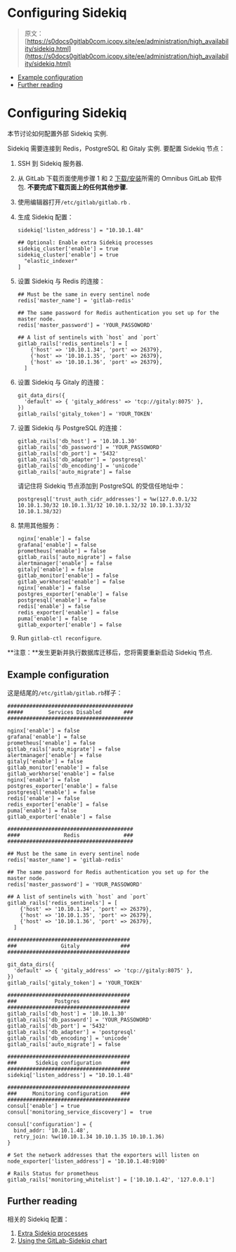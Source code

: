 # Configuring Sidekiq

> 原文：[https://s0docs0gitlab0com.icopy.site/ee/administration/high_availability/sidekiq.html](https://s0docs0gitlab0com.icopy.site/ee/administration/high_availability/sidekiq.html)

*   [Example configuration](#example-configuration)
*   [Further reading](#further-reading)

# Configuring Sidekiq[](#configuring-sidekiq "Permalink")

本节讨论如何配置外部 Sidekiq 实例.

Sidekiq 需要连接到 Redis，PostgreSQL 和 Gitaly 实例. 要配置 Sidekiq 节点：

1.  SSH 到 Sidekiq 服务器.

2.  从 GitLab 下载页面使用步骤 1 和 2 [下载/安装](https://about.gitlab.com/install/)所需的 Omnibus GitLab 软件包. **不要完成下载页面上的任何其他步骤.**

3.  使用编辑器打开`/etc/gitlab/gitlab.rb` .

4.  生成 Sidekiq 配置：

    ```
    sidekiq['listen_address'] = "10.10.1.48"

    ## Optional: Enable extra Sidekiq processes
    sidekiq_cluster['enable'] = true
    sidekiq_cluster['enable'] = true
      "elastic_indexer"
    ] 
    ```

5.  设置 Sidekiq 与 Redis 的连接：

    ```
    ## Must be the same in every sentinel node
    redis['master_name'] = 'gitlab-redis'

    ## The same password for Redis authentication you set up for the master node.
    redis['master_password'] = 'YOUR_PASSOWORD'

    ## A list of sentinels with `host` and `port`
    gitlab_rails['redis_sentinels'] = [
        {'host' => '10.10.1.34', 'port' => 26379},
        {'host' => '10.10.1.35', 'port' => 26379},
        {'host' => '10.10.1.36', 'port' => 26379},
      ] 
    ```

6.  设置 Sidekiq 与 Gitaly 的连接：

    ```
    git_data_dirs({
      'default' => { 'gitaly_address' => 'tcp://gitaly:8075' },
    })
    gitlab_rails['gitaly_token'] = 'YOUR_TOKEN' 
    ```

7.  设置 Sidekiq 与 PostgreSQL 的连接：

    ```
    gitlab_rails['db_host'] = '10.10.1.30'
    gitlab_rails['db_password'] = 'YOUR_PASSOWORD'
    gitlab_rails['db_port'] = '5432'
    gitlab_rails['db_adapter'] = 'postgresql'
    gitlab_rails['db_encoding'] = 'unicode'
    gitlab_rails['auto_migrate'] = false 
    ```

    请记住将 Sidekiq 节点添加到 PostgreSQL 的受信任地址中：

    ```
    postgresql['trust_auth_cidr_addresses'] = %w(127.0.0.1/32 10.10.1.30/32 10.10.1.31/32 10.10.1.32/32 10.10.1.33/32 10.10.1.38/32) 
    ```

8.  禁用其他服务：

    ```
    nginx['enable'] = false
    grafana['enable'] = false
    prometheus['enable'] = false
    gitlab_rails['auto_migrate'] = false
    alertmanager['enable'] = false
    gitaly['enable'] = false
    gitlab_monitor['enable'] = false
    gitlab_workhorse['enable'] = false
    nginx['enable'] = false
    postgres_exporter['enable'] = false
    postgresql['enable'] = false
    redis['enable'] = false
    redis_exporter['enable'] = false
    puma['enable'] = false
    gitlab_exporter['enable'] = false 
    ```

9.  Run `gitlab-ctl reconfigure`.

**注意：**发生更新并执行数据库迁移后，您将需要重新启动 Sidekiq 节点.

## Example configuration[](#example-configuration "Permalink")

这是结尾的`/etc/gitlab/gitlab.rb`样子：

```
########################################
#####        Services Disabled       ###
########################################

nginx['enable'] = false
grafana['enable'] = false
prometheus['enable'] = false
gitlab_rails['auto_migrate'] = false
alertmanager['enable'] = false
gitaly['enable'] = false
gitlab_monitor['enable'] = false
gitlab_workhorse['enable'] = false
nginx['enable'] = false
postgres_exporter['enable'] = false
postgresql['enable'] = false
redis['enable'] = false
redis_exporter['enable'] = false
puma['enable'] = false
gitlab_exporter['enable'] = false

########################################
####              Redis              ###
########################################

## Must be the same in every sentinel node
redis['master_name'] = 'gitlab-redis'

## The same password for Redis authentication you set up for the master node.
redis['master_password'] = 'YOUR_PASSOWORD'

## A list of sentinels with `host` and `port`
gitlab_rails['redis_sentinels'] = [
    {'host' => '10.10.1.34', 'port' => 26379},
    {'host' => '10.10.1.35', 'port' => 26379},
    {'host' => '10.10.1.36', 'port' => 26379},
  ]

#######################################
###              Gitaly             ###
#######################################

git_data_dirs({
  'default' => { 'gitaly_address' => 'tcp://gitaly:8075' },
})
gitlab_rails['gitaly_token'] = 'YOUR_TOKEN'

#######################################
###            Postgres             ###
#######################################
gitlab_rails['db_host'] = '10.10.1.30'
gitlab_rails['db_password'] = 'YOUR_PASSOWORD'
gitlab_rails['db_port'] = '5432'
gitlab_rails['db_adapter'] = 'postgresql'
gitlab_rails['db_encoding'] = 'unicode'
gitlab_rails['auto_migrate'] = false

#######################################
###      Sidekiq configuration      ###
#######################################
sidekiq['listen_address'] = "10.10.1.48"

#######################################
###     Monitoring configuration    ###
#######################################
consul['enable'] = true
consul['monitoring_service_discovery'] =  true

consul['configuration'] = {
  bind_addr: '10.10.1.48',
  retry_join: %w(10.10.1.34 10.10.1.35 10.10.1.36)
}

# Set the network addresses that the exporters will listen on
node_exporter['listen_address'] = '10.10.1.48:9100'

# Rails Status for prometheus
gitlab_rails['monitoring_whitelist'] = ['10.10.1.42', '127.0.0.1'] 
```

## Further reading[](#further-reading "Permalink")

相关的 Sidekiq 配置：

1.  [Extra Sidekiq processes](../operations/extra_sidekiq_processes.html)
2.  [Using the GitLab-Sidekiq chart](https://s0docs0gitlab0com.icopy.site/charts/charts/gitlab/sidekiq/)